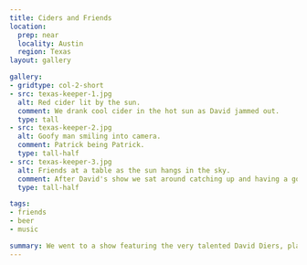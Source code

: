 ```yaml
---
title: Ciders and Friends
location:
  prep: near
  locality: Austin
  region: Texas
layout: gallery

gallery:
- gridtype: col-2-short
- src: texas-keeper-1.jpg
  alt: Red cider lit by the sun.
  comment: We drank cool cider in the hot sun as David jammed out.
  type: tall
- src: texas-keeper-2.jpg
  alt: Goofy man smiling into camera.
  comment: Patrick being Patrick.
  type: tall-half
- src: texas-keeper-3.jpg
  alt: Friends at a table as the sun hangs in the sky.
  comment: After David's show we sat around catching up and having a good time.
  type: tall-half

tags:
- friends
- beer
- music

summary: We went to a show featuring the very talented David Diers, playing some rock at the Texas Keeper just outside Austin.
---
```


